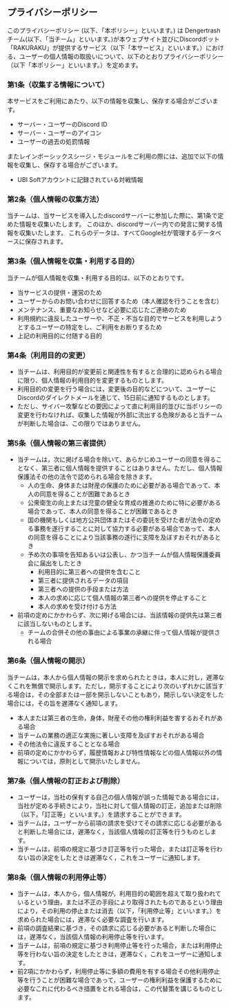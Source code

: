 ## プライバシーポリシー
このプライバシーポリシー (以下、「本ポリシー」といいます。) は Dengertrashチーム(以下、「当チーム」といいます。)が本ウェブサイト並びにDiscordボット「RAKURAKU」が提供するサービス（以下「本サービス」といいます。）における、ユーザーの個人情報の取扱いについて、以下のとおりプライバシーポリシー（以下「本ポリシー」といいます。）を定めます。
### 第1条（収集する情報について）
本サービスをご利用にあたり、以下の情報を収集し、保存する場合がございます。
* サーバー・ユーザーのDiscord ID
* サーバー・ユーザーのアイコン
* ユーザーの過去の処罰情報

またレインボーシックスシージ・モジュールをご利用の際には、追加で以下の情報を収集し、保存する場合がございます。
* UBI Softアカウントに記録されている対戦情報
### 第2条（個人情報の収集方法）
当チームは、当サービスを導入したdiscordサーバーに参加した際に、第1条で定めた情報を収集いたします。
このほか、discordサーバー内での発言に関する情報を収集いたします。
これらのデータは、すべてGoogle社が管理するデータベースに保存されます。
### 第3条（個人情報を収集・利用する目的）
当チームが個人情報を収集・利用する目的は、以下のとおりです。
* 当サービスの提供・運営のため
* ユーザーからのお問い合わせに回答するため（本人確認を行うことを含む）
* メンテナンス、重要なお知らせなど必要に応じたご連絡のため
* 利用規約に違反したユーザーや、不正・不当な目的でサービスを利用しようとするユーザーの特定をし、ご利用をお断りするため
* 上記の利用目的に付随する目的
### 第4条（利用目的の変更）
* 当チームは、利用目的が変更前と関連性を有すると合理的に認められる場合に限り、個人情報の利用目的を変更するものとします。
* 利用目的の変更を行う場合には，変更後の目的などについて、ユーザーにDiscordのダイレクトメールを通じて、15日前に通知するものとします。
* ただし、サイバー攻撃などの要因によって直に利用目的並びに当ポリシーの変更を行わなければ、収集した情報が外部に流出する危険があると当チームが判断した場合は、この限りではありません。
### 第5条（個人情報の第三者提供）
* 当チームは，次に掲げる場合を除いて、あらかじめユーザーの同意を得ることなく、第三者に個人情報を提供することはありません。ただし、個人情報保護法その他の法令で認められる場合を除きます。
    * 人の生命、身体または財産の保護のために必要がある場合であって、本人の同意を得ることが困難であるとき
    * 公衆衛生の向上または児童の健全な育成の推進のために特に必要がある場合であって、本人の同意を得ることが困難であるとき
    * 国の機関もしくは地方公共団体またはその委託を受けた者が法令の定める事務を遂行することに対して協力する必要がある場合であって、本人の同意を得ることにより当該事務の遂行に支障を及ぼすおそれがあるとき
    * 予め次の事項を告知あるいは公表し、かつ当チームが個人情報保護委員会に届出をしたとき
        * 利用目的に第三者への提供を含むこと
        * 第三者に提供されるデータの項目
        * 第三者への提供の手段または方法
        * 本人の求めに応じて個人情報の第三者への提供を停止すること
        * 本人の求めを受け付ける方法
* 前項の定めにかかわらず、次に掲げる場合には、当該情報の提供先は第三者に該当しないものとします。
    * チームの合併その他の事由による事業の承継に伴って個人情報が提供される場合
### 第6条（個人情報の開示）
当チームは，本人から個人情報の開示を求められたときは，本人に対し，遅滞なくこれを無償で開示します。ただし，開示することにより次のいずれかに該当する場合は，その全部または一部を開示しないこともあり，開示しない決定をした場合には，その旨を遅滞なく通知します。
* 本人または第三者の生命，身体，財産その他の権利利益を害するおそれがある場合
* 当チームの業務の適正な実施に著しい支障を及ぼすおそれがある場合
* その他法令に違反することとなる場合
* 前項の定めにかかわらず，履歴情報および特性情報などの個人情報以外の情報については，原則として開示いたしません。
### 第7条（個人情報の訂正および削除）
* ユーザーは，当社の保有する自己の個人情報が誤った情報である場合には，当社が定める手続きにより，当社に対して個人情報の訂正，追加または削除（以下，「訂正等」といいます。）を請求することができます。
* 当チームは，ユーザーから前項の請求を受けてその請求に応じる必要があると判断した場合には，遅滞なく，当該個人情報の訂正等を行うものとします。
* 当チームは，前項の規定に基づき訂正等を行った場合，または訂正等を行わない旨の決定をしたときは遅滞なく，これをユーザーに通知します。
### 第8条（個人情報の利用停止等）
* 当チームは，本人から，個人情報が，利用目的の範囲を超えて取り扱われているという理由，または不正の手段により取得されたものであるという理由により，その利用の停止または消去（以下，「利用停止等」といいます。）を求められた場合には，遅滞なく必要な調査を行います。
* 前項の調査結果に基づき，その請求に応じる必要があると判断した場合には，遅滞なく，当該個人情報の利用停止等を行います。
* 当チームは，前項の規定に基づき利用停止等を行った場合，または利用停止等を行わない旨の決定をしたときは，遅滞なく，これをユーザーに通知します。
* 前2項にかかわらず，利用停止等に多額の費用を有する場合その他利用停止等を行うことが困難な場合であって，ユーザーの権利利益を保護するために必要なこれに代わるべき措置をとれる場合は，この代替策を講じるものとします。
